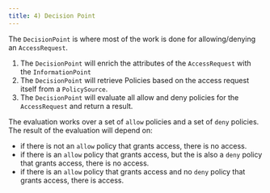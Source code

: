 ```yaml
---
title: 4) Decision Point
---
```


The `DecisionPoint` is where most of the work is done for allowing/denying an `AccessRequest`.

1) The `DecisionPoint` will enrich the attributes of the `AccessRequest` with the `InformationPoint`
2) The `DecisionPoint` will retrieve Policies based on the access request itself from a `PolicySource`.
3) The `DecisionPoint` will evaluate all allow and deny policies for the `AccessRequest` and return a result.

The evaluation works over a set of `allow` policies and a set of `deny` policies. The result of the evaluation will
depend on:

- if there is not an `allow` policy that grants access, there is no access.
- if there is an `allow` policy that grants access, but the is also a `deny` policy that grants access, there is no
  access.
- if there is an `allow` policy that grants access and no `deny` policy that grants access, there is access.


